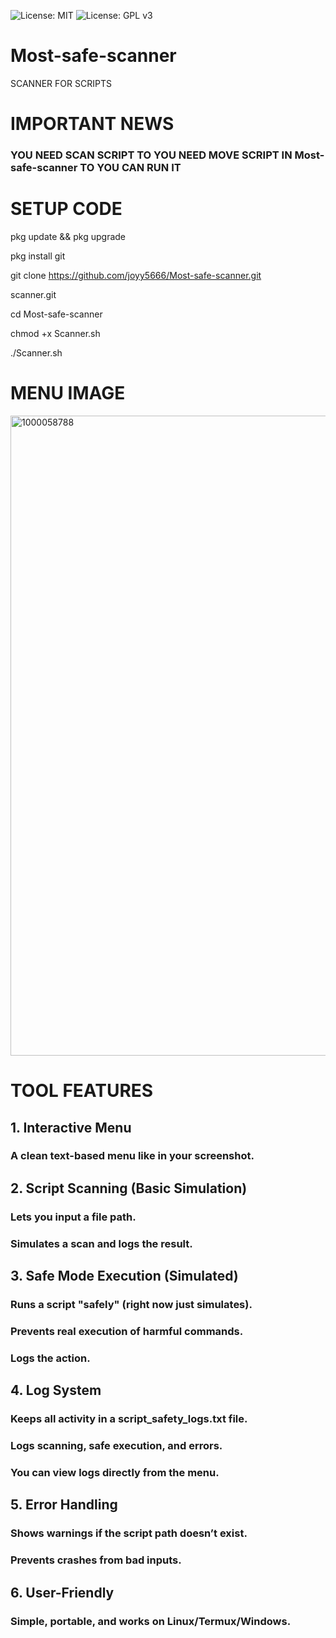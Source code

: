 ![License: MIT](https://img.shields.io/badge/License-MIT-yellow.svg)
![License: GPL v3](https://img.shields.io/badge/License-GPLv3-blue.svg)

# Most-safe-scanner
SCANNER FOR SCRIPTS

# IMPORTANT NEWS 
### YOU NEED SCAN SCRIPT TO YOU NEED MOVE SCRIPT IN Most-safe-scanner TO YOU CAN RUN IT

# SETUP CODE 
pkg update && pkg upgrade

pkg install git

git clone https://github.com/joyy5666/Most-safe-scanner.git

scanner.git

cd Most-safe-scanner

chmod +x Scanner.sh

./Scanner.sh
# MENU IMAGE
<img width="1536" height="1024" alt="1000058788" src="https://github.com/user-attachments/assets/dd2bd523-7194-4075-b217-e432271bf170" />

# TOOL FEATURES

## 1. Interactive Menu

### A clean text-based menu like in your screenshot.



## 2. Script Scanning (Basic Simulation)

### Lets you input a file path.

### Simulates a scan and logs the result.



## 3. Safe Mode Execution (Simulated)

### Runs a script "safely" (right now just simulates).

### Prevents real execution of harmful commands.

### Logs the action.



## 4. Log System

### Keeps all activity in a script_safety_logs.txt file.

### Logs scanning, safe execution, and errors.

### You can view logs directly from the menu.



## 5. Error Handling

### Shows warnings if the script path doesn’t exist.

### Prevents crashes from bad inputs.



## 6. User-Friendly

### Simple, portable, and works on Linux/Termux/Windows.
